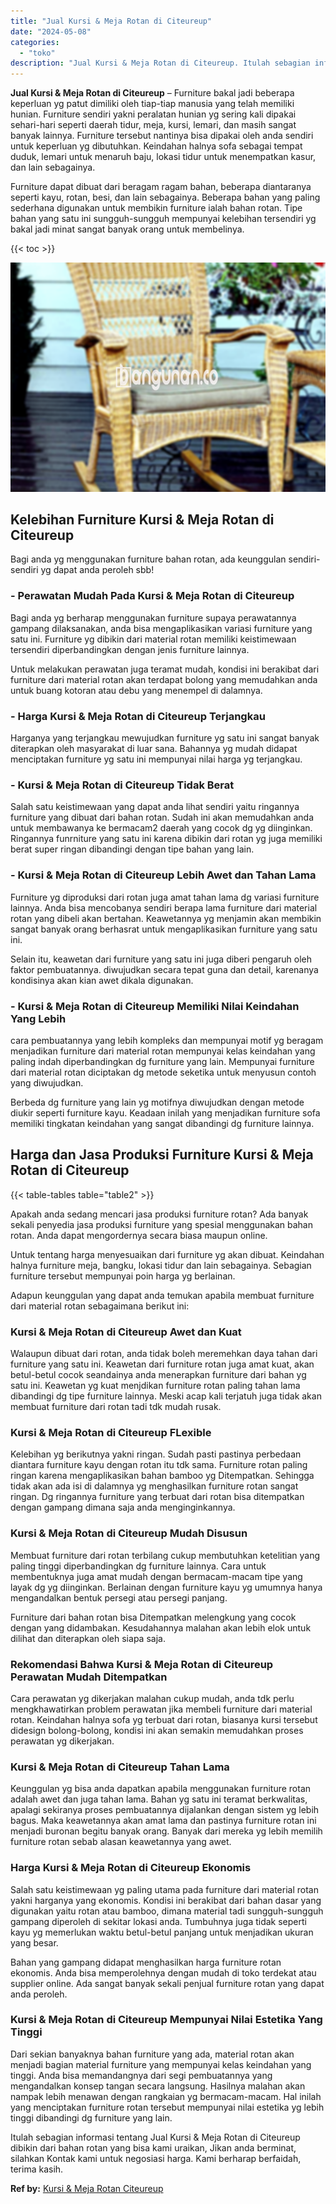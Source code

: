 ```yaml
---
title: "Jual Kursi & Meja Rotan di Citeureup"
date: "2024-05-08"
categories: 
  - "toko"
description: "Jual Kursi & Meja Rotan di Citeureup. Itulah sebagian informasi tentang Jual Kursi & Meja Rotan di Citeureup dibikin dari bahan rotan yang bisa kami uraikan,..."
---
```


**Jual Kursi & Meja Rotan di Citeureup** – Furniture bakal jadi beberapa keperluan yg patut dimiliki oleh tiap-tiap manusia yang telah memiliki hunian. Furniture sendiri yakni peralatan hunian yg sering kali dipakai sehari-hari seperti daerah tidur, meja, kursi, lemari, dan masih sangat banyak lainnya. Furniture tersebut nantinya bisa dipakai oleh anda sendiri untuk keperluan yg dibutuhkan. Keindahan halnya sofa sebagai tempat duduk, lemari untuk menaruh baju, lokasi tidur untuk menempatkan kasur, dan lain sebagainya.

Furniture dapat dibuat dari beragam ragam bahan, beberapa diantaranya seperti kayu, rotan, besi, dan lain sebagainya. Beberapa bahan yang paling sederhana digunakan untuk membikin furniture ialah bahan rotan. Tipe bahan yang satu ini sungguh-sungguh mempunyai kelebihan tersendiri yg bakal jadi minat sangat banyak orang untuk membelinya.

{{< toc >}}

![Jual Kursi & Meja Rotan di Citeureup](/images/kursi-meja-rotan-murah20.png)

## Kelebihan Furniture Kursi & Meja Rotan di Citeureup

Bagi anda yg menggunakan furniture bahan rotan, ada keunggulan sendiri-sendiri yg dapat anda peroleh sbb!

### \- Perawatan Mudah Pada Kursi & Meja Rotan di Citeureup

Bagi anda yg berharap menggunakan furniture supaya perawatannya gampang dilaksanakan, anda bisa mengaplikasikan variasi furniture yang satu ini. Furniture yg dibikin dari material rotan memiliki keistimewaan tersendiri diperbandingkan dengan jenis furniture lainnya.

Untuk melakukan perawatan juga teramat mudah, kondisi ini berakibat dari furniture dari material rotan akan terdapat bolong yang memudahkan anda untuk buang kotoran atau debu yang menempel di dalamnya.

### \- Harga Kursi & Meja Rotan di Citeureup Terjangkau

Harganya yang terjangkau mewujudkan furniture yg satu ini sangat banyak diterapkan oleh masyarakat di luar sana. Bahannya yg mudah didapat menciptakan furniture yg satu ini mempunyai nilai harga yg terjangkau.

### \- Kursi & Meja Rotan di Citeureup Tidak Berat

Salah satu keistimewaan yang dapat anda lihat sendiri yaitu ringannya furniture yang dibuat dari bahan rotan. Sudah ini akan memudahkan anda untuk membawanya ke bermacam2 daerah yang cocok dg yg diinginkan. Ringannya funrniture yang satu ini karena dibikin dari rotan yg juga memiliki berat super ringan dibandingi dengan tipe bahan yang lain.

### \- Kursi & Meja Rotan di Citeureup Lebih Awet dan Tahan Lama

Furniture yg diproduksi dari rotan juga amat tahan lama dg variasi furniture lainnya. Anda bisa mencobanya sendiri berapa lama furniture dari material rotan yang dibeli akan bertahan. Keawetannya yg menjamin akan membikin sangat banyak orang berhasrat untuk mengaplikasikan furniture yang satu ini.

Selain itu, keawetan dari furniture yang satu ini juga diberi pengaruh oleh faktor pembuatannya. diwujudkan secara tepat guna dan detail, karenanya kondisinya akan kian awet dikala digunakan.

### \- Kursi & Meja Rotan di Citeureup Memiliki Nilai Keindahan Yang Lebih

cara pembuatannya yang lebih kompleks dan mempunyai motif yg beragam menjadikan furniture dari material rotan mempunyai kelas keindahan yang paling indah diperbandingkan dg furniture yang lain. Mempunyai furniture dari material rotan diciptakan dg metode seketika untuk menyusun contoh yang diwujudkan.

Berbeda dg furniture yang lain yg motifnya diwujudkan dengan metode diukir seperti furniture kayu. Keadaan inilah yang menjadikan furniture sofa memiliki tingkatan keindahan yang sangat dibandingi dg furniture lainnya.

## Harga dan Jasa Produksi Furniture Kursi & Meja Rotan di Citeureup

{{< table-tables table="table2" >}}

Apakah anda sedang mencari jasa produksi furniture rotan? Ada banyak sekali penyedia jasa produksi furniture yang spesial menggunakan bahan rotan. Anda dapat mengordernya secara biasa maupun online.

Untuk tentang harga menyesuaikan dari furniture yg akan dibuat. Keindahan halnya furniture meja, bangku, lokasi tidur dan lain sebagainya. Sebagian furniture tersebut mempunyai poin harga yg berlainan.

Adapun keunggulan yang dapat anda temukan apabila membuat furniture dari material rotan sebagaimana berikut ini:

### Kursi & Meja Rotan di Citeureup Awet dan Kuat

Walaupun dibuat dari rotan, anda tidak boleh meremehkan daya tahan dari furniture yang satu ini. Keawetan dari furniture rotan juga amat kuat, akan betul-betul cocok seandainya anda menerapkan furniture dari bahan yg satu ini. Keawetan yg kuat menjdikan furniture rotan paling tahan lama dibandingi dg tipe furniture lainnya. Meski acap kali terjatuh juga tidak akan membuat furniture dari rotan tadi tdk mudah rusak.

### Kursi & Meja Rotan di Citeureup FLexible

Kelebihan yg berikutnya yakni ringan. Sudah pasti pastinya perbedaan diantara furniture kayu dengan rotan itu tdk sama. Furniture rotan paling ringan karena mengaplikasikan bahan bamboo yg Ditempatkan. Sehingga tidak akan ada isi di dalamnya yg menghasilkan furniture rotan sangat ringan. Dg ringannya furniture yang terbuat dari rotan bisa ditempatkan dengan gampang dimana saja anda menginginkannya.

### Kursi & Meja Rotan di Citeureup Mudah Disusun

Membuat furniture dari rotan terbilang cukup membutuhkan ketelitian yang paling tinggi diperbandingkan dg furniture lainnya. Cara untuk membentuknya juga amat mudah dengan bermacam-macam tipe yang layak dg yg diinginkan. Berlainan dengan furniture kayu yg umumnya hanya mengandalkan bentuk persegi atau persegi panjang.

Furniture dari bahan rotan bisa Ditempatkan melengkung yang cocok dengan yang didambakan. Kesudahannya malahan akan lebih elok untuk dilihat dan diterapkan oleh siapa saja.

### Rekomendasi Bahwa Kursi & Meja Rotan di Citeureup Perawatan Mudah Ditempatkan

Cara perawatan yg dikerjakan malahan cukup mudah, anda tdk perlu mengkhawatirkan problem perawatan jika membeli furniture dari material rotan. Keindahan halnya sofa yg terbuat dari rotan, biasanya kursi tersebut didesign bolong-bolong, kondisi ini akan semakin memudahkan proses perawatan yg dikerjakan.

### Kursi & Meja Rotan di Citeureup Tahan Lama

Keunggulan yg bisa anda dapatkan apabila menggunakan furniture rotan adalah awet dan juga tahan lama. Bahan yg satu ini teramat berkwalitas, apalagi sekiranya proses pembuatannya dijalankan dengan sistem yg lebih bagus. Maka keawetannya akan amat lama dan pastinya furniture rotan ini menjadi buronan begitu banyak orang. Banyak dari mereka yg lebih memilih furniture rotan sebab alasan keawetannya yang awet.

### Harga Kursi & Meja Rotan di Citeureup Ekonomis

Salah satu keistimewaan yg paling utama pada furniture dari material rotan yakni harganya yang ekonomis. Kondisi ini berakibat dari bahan dasar yang digunakan yaitu rotan atau bamboo, dimana material tadi sungguh-sungguh gampang diperoleh di sekitar lokasi anda. Tumbuhnya juga tidak seperti kayu yg memerlukan waktu betul-betul panjang untuk menjadikan ukuran yang besar.

Bahan yang gampang didapat menghasilkan harga furniture rotan ekonomis. Anda bisa memperolehnya dengan mudah di toko terdekat atau supplier online. Ada sangat banyak sekali penjual furniture rotan yang dapat anda peroleh.

### Kursi & Meja Rotan di Citeureup Mempunyai Nilai Estetika Yang Tinggi

Dari sekian banyaknya bahan furniture yang ada, material rotan akan menjadi bagian material furniture yang mempunyai kelas keindahan yang tinggi. Anda bisa memandangnya dari segi pembuatannya yang mengandalkan konsep tangan secara langsung. Hasilnya malahan akan nampak lebih menawan dengan rangkaian yg bermacam-macam. Hal inilah yang menciptakan furniture rotan tersebut mempunyai nilai estetika yg lebih tinggi dibandingi dg furniture yang lain.

Itulah sebagian informasi tentang Jual Kursi & Meja Rotan di Citeureup dibikin dari bahan rotan yang bisa kami uraikan, Jikan anda berminat, silahkan Kontak kami untuk negosiasi harga. Kami berharap berfaidah, terima kasih.

**Ref by:** [Kursi & Meja Rotan Citeureup](https://id.wikipedia.org/wiki/Kursi)
